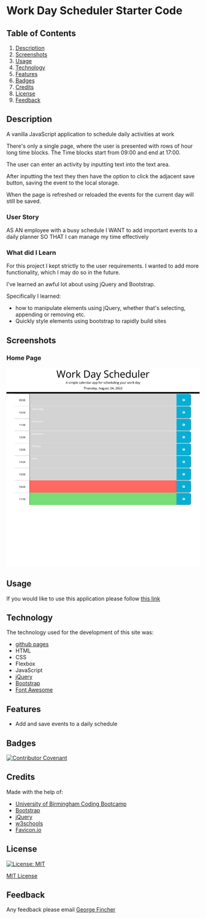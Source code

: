 # Work Day Scheduler Starter Code

## Table of Contents

1. [Description](#description)
2. [Screenshots](#screenshots)
3. [Usage](#usage)
4. [Technology](#technology)
5. [Features](#features)
6. [Badges](#badges)
7. [Credits](#credits)
8. [License](#license)
9. [Feedback](#feedback)

## Description

A vanilla JavaScript application to schedule daily activities at work

There's only a single page, where the user is presented with rows of hour long time blocks.
The Time blocks start from 09:00 and end at 17:00.

The user can enter an activity by inputting text into the text area.

After inputting the text they then have the option to click the adjacent save button, saving the event
to the local storage.

When the page is refreshed or reloaded the events for the current day will still be saved.

### User Story

AS AN employee with a busy schedule
I WANT to add important events to a daily planner
SO THAT I can manage my time effectively

### What did I Learn

For this project I kept strictly to the user requirements. I wanted to add more functionality, which I may do so in the future.

I've learned an awful lot about using jQuery and Bootstrap.

Specifically I learned:

- how to manipulate elements using jQuery, whether that's selecting, appending or removing etc.
- Quickly style elements using bootstrap to rapidly build sites

## Screenshots

### Home Page

![The homepage of the work day scheduler, showing blocks of time](/Develop/assets/readme-imgs/screenshot-work-day-scheduler.png)

## Usage

If you would like to use this application please follow [this link]()

## Technology

The technology used for the development of this site was:

- [github pages](https://pages.github.com/)
- HTML
- CSS
- Flexbox
- JavaScript
- [jQuery](https://jquery.com/)
- [Bootstrap](https://getbootstrap.com/)
- [Font Awesome](https://fontawesome.com/)

## Features

- Add and save events to a daily schedule

## Badges

[![Contributor Covenant](https://img.shields.io/badge/Contributor%20Covenant-2.1-4baaaa.svg)](code_of_conduct.md)

## Credits

Made with the help of:

- [University of Birmingham Coding Bootcamp](https://www.birmingham.ac.uk/postgraduate/courses/cpd/coding-boot-camp.aspx)
- [Bootstrap](https://getbootstrap.com/)
- [jQuery](https://jquery.com/)
- [w3schools](https://www.w3schools.com/howto/howto_css_loader.asp)
- [Favicon.io](https://favicon.io/)

## License

[![License: MIT](https://img.shields.io/badge/License-MIT-yellow.svg)](https://opensource.org/licenses/MIT)

[MIT License](/LICENSE.md)

## Feedback

Any feedback please email [George Fincher](mailto:finchergeorge1@gmail.com)
